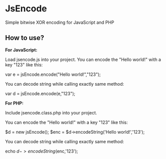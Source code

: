 JsEncode
==========

Simple bitwise XOR encoding for JavaScript and PHP

How to use?
--------------

**For JavaScript:**

Load jsencode.js into your project. You can encode the "Hello world!" with a key "123" like this:

var e = jsEncode.encode("Hello world!","123");

You can decode string while calling exactly same method:

var d = jsEncode.encode(e,"123");

**For PHP:**

Include jsencode.class.php into your project.

You can encode the "Hello world!" with a key "123" like this:

$d = new jsEncode();
$enc = $d->encodeString('Hello world!','123');

You can decode string while calling exactly same method:

echo $d->encodeString($enc,'123');